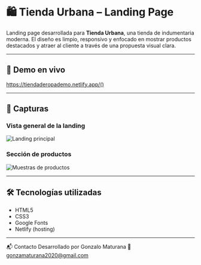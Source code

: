 # 🛍️ Tienda Urbana – Landing Page

Landing page desarrollada para **Tienda Urbana**, una tienda de indumentaria moderna. El diseño es limpio, responsivo y enfocado en mostrar productos destacados y atraer al cliente a través de una propuesta visual clara.

---

## 🔗 Demo en vivo

https://tiendaderopademo.netlify.app/()


---

## 📸 Capturas

### Vista general de la landing

![Landing principal](imagenes/landing.png)

### Sección de productos

![Muestras de productos](imagenes/muestras.png)

---

## 🛠️ Tecnologías utilizadas

- HTML5
- CSS3
- Google Fonts
- Netlify (hosting)

---
📬 Contacto
Desarrollado por Gonzalo Maturana
📧 gonzamaturana2020@gmail.com

